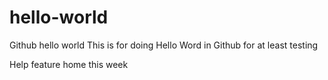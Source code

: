 # hello-world
Github hello world
This is for doing Hello Word in Github
for at least testing

Help feature home this week
